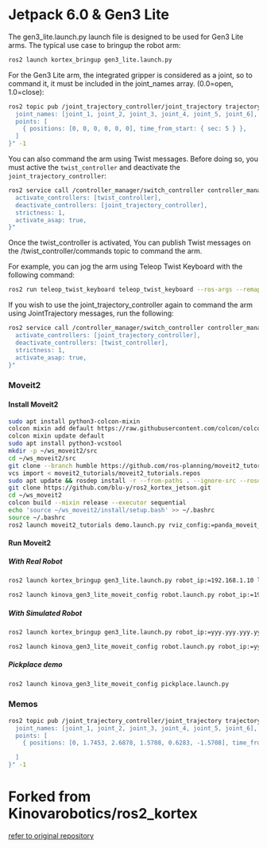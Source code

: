 # Jetpack 6.0 & Gen3 Lite
The gen3_lite.launch.py launch file is designed to be used for Gen3 Lite arms. The typical use case to bringup the robot arm:

```bash
ros2 launch kortex_bringup gen3_lite.launch.py
```

For the Gen3 Lite arm, the integrated gripper is considered as a joint, so to command it, it must be included in the joint_names array. (0.0=open, 1.0=close):

```bash
ros2 topic pub /joint_trajectory_controller/joint_trajectory trajectory_msgs/JointTrajectory "{
  joint_names: [joint_1, joint_2, joint_3, joint_4, joint_5, joint_6],
  points: [
    { positions: [0, 0, 0, 0, 0, 0], time_from_start: { sec: 5 } },
  ]
}" -1
```

You can also command the arm using Twist messages. Before doing so, you must active the `twist_controller` and deactivate the `joint_trajectory_controller`:

```bash
ros2 service call /controller_manager/switch_controller controller_manager_msgs/srv/SwitchController "{
  activate_controllers: [twist_controller],
  deactivate_controllers: [joint_trajectory_controller],
  strictness: 1,
  activate_asap: true,
}"
```

Once the twist_controller is activated, You can publish Twist messages on the /twist_controller/commands topic to command the arm.  

For example, you can jog the arm using Teleop Twist Keyboard with the following command:

```bash
ros2 run teleop_twist_keyboard teleop_twist_keyboard --ros-args --remap /cmd_vel:=/twist_controller/commands
```

If you wish to use the joint_trajectory_controller again to command the arm using JointTrajectory messages, run the following:

```bash
ros2 service call /controller_manager/switch_controller controller_manager_msgs/srv/SwitchController "{
  activate_controllers: [joint_trajectory_controller],
  deactivate_controllers: [twist_controller],
  strictness: 1,
  activate_asap: true,
}"
```
### Moveit2
#### Install Moveit2
```bash
sudo apt install python3-colcon-mixin
colcon mixin add default https://raw.githubusercontent.com/colcon/colcon-mixin-repository/master/index.yaml
colcon mixin update default
sudo apt install python3-vcstool
mkdir -p ~/ws_moveit2/src
cd ~/ws_moveit2/src
git clone --branch humble https://github.com/ros-planning/moveit2_tutorials
vcs import < moveit2_tutorials/moveit2_tutorials.repos
sudo apt update && rosdep install -r --from-paths . --ignore-src --rosdistro $ROS_DISTRO -y
git clone https://github.com/blu-y/ros2_kortex_jetson.git
cd ~/ws_moveit2
colcon build --mixin release --executor sequential
echo 'source ~/ws_moveit2/install/setup.bash' >> ~/.bashrc
source ~/.bashrc
ros2 launch moveit2_tutorials demo.launch.py rviz_config:=panda_moveit_config_demo_empty.rviz
```
#### Run Moveit2
##### With Real Robot
```bash
ros2 launch kortex_bringup gen3_lite.launch.py robot_ip:=192.168.1.10 launch_rviz:=false
```
```bash
ros2 launch kinova_gen3_lite_moveit_config robot.launch.py robot_ip:=192.168.1.10
```
##### With Simulated Robot
```bash
ros2 launch kortex_bringup gen3_lite.launch.py robot_ip:=yyy.yyy.yyy.yyy use_fake_hardware:=true launch_rviz:=false
```
```bash
ros2 launch kinova_gen3_lite_moveit_config robot.launch.py robot_ip:=yyy.yyy.yyy.yyy use_fake_hardware:=true
```
##### Pickplace demo
```bash
ros2 launch kinova_gen3_lite_moveit_config pickplace.launch.py 
```

### Memos
```bash
ros2 topic pub /joint_trajectory_controller/joint_trajectory trajectory_msgs/JointTrajectory "{
  joint_names: [joint_1, joint_2, joint_3, joint_4, joint_5, joint_6],
  points: [
    { positions: [0, 1.7453, 2.6878, 1.5708, 0.6283, -1.5708], time_from_start: { sec: 10 } },

  ]
}" -1
```

# Forked from Kinovarobotics/ros2_kortex
[refer to original repository](https://github.com/Kinovarobotics/ros2_kortex)
